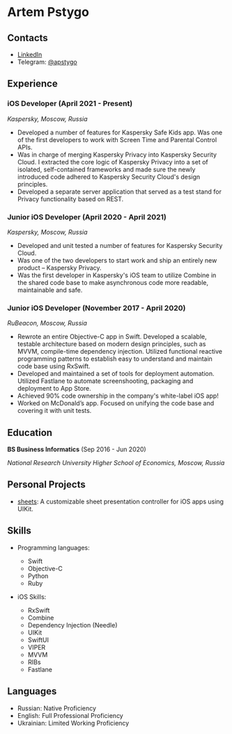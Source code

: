 # Artem Pstygo

## Contacts

- [LinkedIn](https://linkedin.com/in/artyom-pstygo-a7a382188)
- Telegram: [@apstygo](https://t.me/apstygo)

## Experience

### iOS Developer (April 2021 - Present)

_Kaspersky, Moscow, Russia_

- Developed a number of features for Kaspersky Safe Kids app. Was one of the first developers to work with Screen Time and Parental Control APIs.
- Was in charge of merging Kaspersky Privacy into Kaspersky Security Cloud. I extracted the core logic of Kaspersky Privacy into a set of isolated, self-contained frameworks and made sure the newly introduced code adhered to Kaspersky Security Cloud's design principles.
- Developed a separate server application that served as a test stand for Privacy functionality based on REST.

### Junior iOS Developer (April 2020 - April 2021)

_Kaspersky, Moscow, Russia_

- Developed and unit tested a number of features for Kaspersky Security Cloud.
- Was one of the two developers to start work and ship an entirely new product – Kaspersky Privacy.
- Was the first developer in Kaspersky's iOS team to utilize Combine in the shared code base to make asynchronous code more
readable, maintainable and safe.

### Junior iOS Developer (November 2017 - April 2020)

_RuBeacon, Moscow, Russia_

- Rewrote an entire Objective-C app in Swift. Developed a scalable, testable architecture based on modern design principles, such as MVVM, compile-time dependency injection. Utilized functional reactive programming patterns to establish easy to understand and maintain code base using RxSwift.
- Developed and maintained a set of tools for deployment automation. Utilized Fastlane to automate screenshooting, packaging and deployment to App Store.
- Achieved 90% code ownership in the company's white-label iOS app!
- Worked on McDonald’s app. Focused on unifying the code base and covering it with unit tests.

## Education

__BS Business Informatics__ (Sep 2016 - Jun 2020)

_National Research University Higher School of Economics, Moscow, Russia_

## Personal Projects

- [sheets](https://github.com/apstygo/sheets): A customizable sheet presentation controller for iOS apps using UIKit.

## Skills

- Programming languages:
  - Swift
  - Objective-C
  - Python
  - Ruby

- iOS Skills:
  - RxSwift
  - Combine
  - Dependency Injection (Needle)
  - UIKit
  - SwiftUI
  - VIPER
  - MVVM
  - RIBs
  - Fastlane
  
## Languages

- Russian: Native Proficiency
- English: Full Professional Proficiency
- Ukrainian: Limited Working Proficiency
